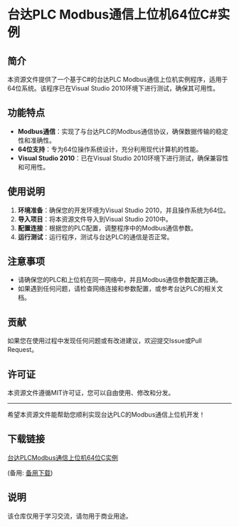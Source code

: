 # 台达PLC Modbus通信上位机64位C#实例

## 简介
本资源文件提供了一个基于C#的台达PLC Modbus通信上位机实例程序，适用于64位系统。该程序已在Visual Studio 2010环境下进行测试，确保其可用性。

## 功能特点
- **Modbus通信**：实现了与台达PLC的Modbus通信协议，确保数据传输的稳定性和准确性。
- **64位支持**：专为64位操作系统设计，充分利用现代计算机的性能。
- **Visual Studio 2010**：已在Visual Studio 2010环境下进行测试，确保兼容性和可用性。

## 使用说明
1. **环境准备**：确保您的开发环境为Visual Studio 2010，并且操作系统为64位。
2. **导入项目**：将本资源文件导入到Visual Studio 2010中。
3. **配置连接**：根据您的PLC配置，调整程序中的Modbus通信参数。
4. **运行测试**：运行程序，测试与台达PLC的通信是否正常。

## 注意事项
- 请确保您的PLC和上位机在同一网络中，并且Modbus通信参数配置正确。
- 如果遇到任何问题，请检查网络连接和参数配置，或参考台达PLC的相关文档。

## 贡献
如果您在使用过程中发现任何问题或有改进建议，欢迎提交Issue或Pull Request。

## 许可证
本资源文件遵循MIT许可证，您可以自由使用、修改和分发。

---

希望本资源文件能帮助您顺利实现台达PLC的Modbus通信上位机开发！

## 下载链接
[台达PLCModbus通信上位机64位C实例](https://pan.quark.cn/s/d419cc173690) 

(备用: [备用下载](https://pan.baidu.com/s/17n7VLKWf6ND73h-8_8KvDA?pwd=1234))

## 说明

该仓库仅用于学习交流，请勿用于商业用途。
